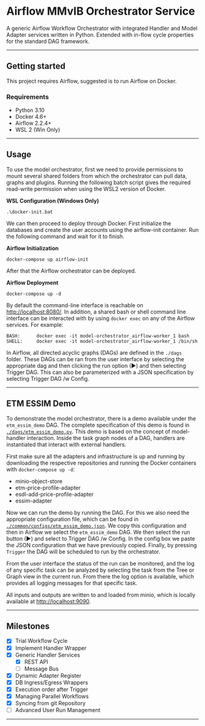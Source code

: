 # Airflow MMvIB Orchestrator Service

A generic Airflow Workflow Orchestrator with integrated Handler and Model Adapter services written in 
Python. Extended with in-flow cycle properties for the standard DAG framework.

---

## Getting started

This project requires Airflow, suggested is to run Airflow on Docker. 

### Requirements
- Python 3.10
- Docker 4.6+
- Airflow 2.2.4+
- WSL 2 (Win Only)

---

## Usage

To use the model orchestrator, first we need to provide permissions to mount several shared folders from 
which the orchestrator can pull data, graphs and plugins. Running the following batch script gives 
the required read-write permission when using the WSL2 version of Docker.

**WSL Configuration (Windows Only)**
```
.\docker-init.bat
```

We can then proceed to deploy through Docker. First initialize the databases and create the user accounts 
using the airflow-init container. Run the following command and wait for it to finish.

**Airflow Initialization**
```
docker-compose up airflow-init
```

After that the Airflow orchestrator can be deployed.

**Airflow Deployment**
```
docker-compose up -d
```

By default the command-line interface is reachable on [http://localhost:8080/](http://localhost:8080/).
In addition, a shared bash or shell command line interface can be interacted with by using `docker exec` 
on any of the Airflow services. For example:

```
BASH:      docker exec -it model-orchestrator_airflow-worker_1 bash
SHELL:     docker exec -it model-orchestrator_airflow-worker_1 /bin/sh
```

In Airflow, all directed acyclic graphs (DAGs) are defined in the `./dags` folder. These DAGs can be 
ran from the user interface by selecting the appropriate dag and then clicking the run option (▶) and 
then selecting Trigger DAG. This can also be parameterized with a JSON specification by selecting Trigger
DAG /w Config. 

---

## ETM ESSIM Demo

To demonstrate the model orchestrator, there is a demo available under the `etm_essim_demo` DAG. The 
complete specification of this demo is found in [`./dags/etm_essim_demo.py`](https://github.com/MultiModelling/Model-Orchestrator/blob/main/dags/etm_essim_demo.py). This demo is based on the 
concept of model-handler interaction. Inside the task graph nodes of a DAG, handlers are instantiated 
that interact with external handlers.

First make sure all the adapters and infrastructure is up and running by downloading the respective 
repositories and running the Docker containers with `docker-compose up -d`:

* minio-object-store
* etm-price-profile-adapter
* esdl-add-price-profile-adapter
* essim-adapter

Now we can run the demo by running the DAG. For this we also need the appropriate configuration file, 
which can be found in [`./common/configs/etm_essim_demo.json`](https://github.com/MultiModelling/Model-Orchestrator/blob/main/common/configs/etm_essim_demo.json). We copy this configuration and then in 
Airflow we select the `etm_essim_demo` DAG. We then select the run button (▶) and select to Trigger 
DAG /w Config. In the config box we paste the JSON configuration that we have previously copied. 
Finally, by pressing `Trigger` the DAG will be scheduled to run by the orchestrator.

From the user interface the status of the run can be monitored, and the log of any specific task can 
be analyzed by selecting the task from the Tree or Graph view in the current run. From there the 
log option is available, which provides all logging messages for that specific task.

All inputs and outputs are written to and loaded from minio, which is locally available at 
[http://localhost:9090](http://localhost:9090).


---

## Milestones

- [x] Trial Workflow Cycle
- [x] Implement Handler Wrapper
- [x] Generic Handler Services
  - [x] REST API
  - [ ] Message Bus
- [x] Dynamic Adapter Register
- [x] DB Ingress/Egress Wrappers
- [x] Execution order after Trigger
- [x] Managing Parallel Workflows
- [x] Syncing from git Repository
- [ ] Advanced User Run Management

***
